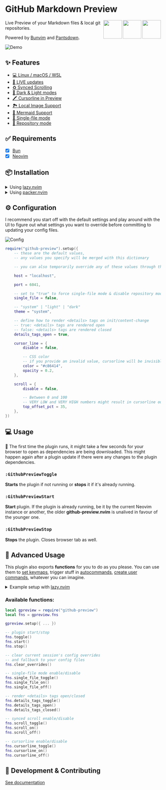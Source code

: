 # GitHub Markdown Preview

[<img src="https://raw.githubusercontent.com/wallpants/github-preview.nvim/main/docs/nvim.svg" height="60px" align="right" />](https://neovim.io/)
[<img src="https://raw.githubusercontent.com/wallpants/github-preview.nvim/main/docs/github.svg" height="60px" align="right" />](https://github.com/)
[<img src="https://raw.githubusercontent.com/wallpants/github-preview.nvim/main/docs/bun.svg" height="60px" align="right" />](https://bun.sh/)

Live Preview of your Markdown files & local git repositories.

Powered by [Bunvim](https://github.com/wallpants/bunvim) and [Pantsdown](https://github.com/wallpants/pantsdown).

![Demo](https://raw.githubusercontent.com/wallpants/gifs/main/github-preview.nvim/demo.gif)

## ✨ Features

-   [💻 Linux / macOS / WSL](https://github.com/wallpants/github-preview.nvim/blob/main/docs/features.md#-linux--macos--wsl)
-   [🔴 LIVE updates](https://github.com/wallpants/github-preview.nvim/blob/main/docs/features.md#-live-updates)
-   [♻️ Synced Scrolling](https://github.com/wallpants/github-preview.nvim/blob/main/docs/features.md#%EF%B8%8F-synced-scrolling)
-   [🌈 Dark & Light modes](https://github.com/wallpants/github-preview.nvim/blob/main/docs/features.md#-dark--light-modes)
-   [🖍️ Cursorline in Preview](https://github.com/wallpants/github-preview.nvim/blob/main/docs/features.md#%EF%B8%8F-cursorline-in-preview)
-   [🏞️ Local Image Support](https://github.com/wallpants/github-preview.nvim/blob/main/docs/features.md#%EF%B8%8F-local-image-support)
-   [🧜 Mermaid Support](https://github.com/wallpants/github-preview.nvim/blob/main/docs/features.md#-mermaid-support)
-   [📄 Single-file mode](https://github.com/wallpants/github-preview.nvim/blob/main/docs/features.md#-single-file-mode)
-   [📂 Repository mode](https://github.com/wallpants/github-preview.nvim/blob/main/docs/features.md#-repository-mode)

## ✅ Requirements

-   [x] [Bun](https://bun.sh)
-   [x] [Neovim](https://neovim.io)

## 📦 Installation

<details>
    <summary>
        Using <a href="https://github.com/folke/lazy.nvim">lazy.nvim</a>
    </summary>

```lua
{
    "wallpants/github-preview.nvim",
    -- version = "*", -- latest stable version, may have breaking changes if major version changed
    -- version = "^1.0.0", -- pin major version, include fixes and features that do not have breaking changes
    cmd = { "GithubPreviewToggle" },
    opts = {
        -- config goes here
        -- or empty for default settings
    }
}
```

</details>

<details>
    <summary>
        Using <a href="https://github.com/wbthomason/packer.nvim">packer.nvim</a>
    </summary>

```lua
use {
    "wallpants/github-preview.nvim",
    disable = false,
    opt = true,
    cmd = { "GithubPreviewToggle" },
    -- tag = "*", -- latest stable version, may have breaking changes if major version changed
    -- tag = "v1.0.0", -- pin specific tag
    config = function()
        require("github-preview").setup({
            -- config goes here
            -- or empty for default settings
        })
    end,
}
```

</details>

## ⚙️ Configuration

I recommend you start off with the default settings and play around with the UI to figure out
what settings you want to override before committing to updating your config files.

![Config](https://raw.githubusercontent.com/wallpants/gifs/main/github-preview.nvim/config.gif)

```lua
require("github-preview").setup({
	-- these are the default values,
	-- any values you specify will be merged with this dictionary

	-- you can also temporarily override any of these values through the web UI

	host = "localhost",

	port = 6041,

	-- set to "true" to force single-file mode & disable repository mode
	single_file = false,

	-- "system" | "light" | "dark"
	theme = "system",

	-- define how to render <details> tags on init/content-change
	-- true: <details> tags are rendered open
	-- false: <details> tags are rendered closed
	details_tags_open = true,

	cursor_line = {
		disable = false,

		-- CSS color
		-- if you provide an invalid value, cursorline will be invisible
		color = "#c86414",
		opacity = 0.2,
	},

	scroll = {
		disable = false,

		-- Between 0 and 100
		-- VERY LOW and VERY HIGH numbers might result in cursorline out of screen
		top_offset_pct = 35,
	},
})
```

## 💻 Usage

🚨 The first time the plugin runs, it might take a few seconds for your browser to open as dependencies are being downloaded.
This might happen again after a plugin update if there were any changes to the plugin dependencies.

### `:GithubPreviewToggle`

**Starts** the plugin if not running or **stops** it if it's already running.

### `:GithubPreviewStart`

**Start** plugin. If the plugin is already running, be it by the current Neovim
instance or another, the older **github-preview.nvim** is unalived in favour of
the younger one.

### `:GithubPreviewStop`

**Stops** the plugin. Closes browser tab as well.

## 🧠 Advanced Usage

This plugin also exports **functions** for you to do as you please.
You can use them to [set keymaps](<https://neovim.io/doc/user/lua.html#vim.keymap.set()>),
trigger stuff in [autocommands](<https://neovim.io/doc/user/api.html#nvim_create_autocmd()>),
[create user commands](<https://neovim.io/doc/user/api.html#nvim_create_user_command()>),
whatever you can imagine.

<details>
    <summary>
        Example setup with <a href="https://github.com/folke/lazy.nvim">lazy.nvim</a>
    </summary>

```lua
{
    "wallpants/github-preview.nvim",
    keys = { "<leader>mpt" },
    opts = {
        -- your settings
    },
    config = function(_, opts)
        local gpreview = require("github-preview")
        gpreview.setup(opts)

        local fns = gpreview.fns
        vim.keymap.set("n", "<leader>mpt", fns.toggle)
        vim.keymap.set("n", "<leader>mps", fns.scroll_toggle)
        vim.keymap.set("n", "<leader>mpd", fns.details_tags_toggle)
    end,
},
```

</details>

### Available functions:

```lua
local gpreview = require("github-preview")
local fns = gpreview.fns

gpreview.setup({ ... })

-- plugin start/stop
fns.toggle()
fns.start()
fns.stop()

-- clear current session's config overrides
-- and fallback to your config files
fns.clear_overrides()

-- single-file mode enable/disable
fns.single_file_toggle()
fns.single_file_on()
fns.single_file_off()

-- render <details> tags open/closed
fns.details_tags_toggle()
fns.details_tags_open()
fns.details_tags_closed()

-- synced scroll enable/disable
fns.scroll_toggle()
fns.scroll_on()
fns.scroll_off()

-- cursorline enable/disable
fns.cursorline_toggle()
fns.cursorline_on()
fns.cursorline_off()
```

## 👷 Development & Contributing

[See documentation](https://github.com/wallpants/github-preview.nvim/blob/main/docs/development.md)
